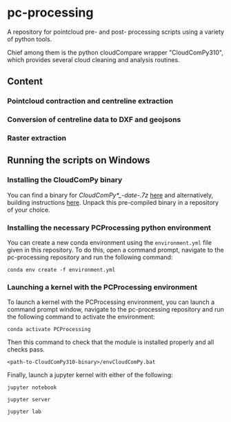 # pc-processing
A repository for pointcloud pre- and post- processing scripts using a variety of python tools. 

Chief among them is the python cloudCompare wrapper "CloudComPy310", which provides several cloud cleaning and analysis routines. 

## Content

### Pointcloud contraction and centreline extraction


### Conversion of centreline data to DXF and geojsons


### Raster extraction 


## Running the scripts on Windows 

### Installing the CloudComPy binary

You can find a binary for *CloudComPy\*_-date-.7z* [here](https://www.simulation.openfields.fr/index.php/cloudcompy-downloads) and alternatively, building instructions [here](https://github.com/CloudCompare/CloudComPy/blob/master/doc/BuildWindowsConda.md). Unpack this pre-compiled binary in a repository of your choice. 

### Installing the necessary PCProcessing python environment
You can create a new conda environment using the `environment.yml` file given in this repository. To do this, open a command prompt, navigate to the pc-processing repository and run the following command: 

```conda env create -f environment.yml```

### Launching a kernel with the PCProcessing environment

To launch a kernel with the PCProcessing environment, you can launch a command prompt window, navigate to the pc-processing repository and run the following command to activate the environment:

```conda activate PCProcessing```

Then this command to check that the module is installed properly and all checks pass. 

```<path-to-CloudComPy310-binary>/envCloudComPy.bat```

Finally, launch a jupyter kernel with either of the following:

```jupyter notebook```

```jupyter server```

```jupyter lab```

